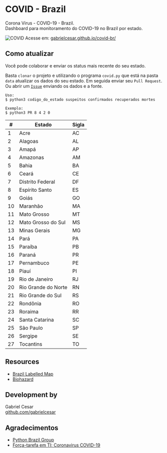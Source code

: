 # COVID - Brazil

Corona Virus - COVID-19 - Brazil.  
Dashboard para monitoramento do COVID-19 no Brazil por estado.

![COVID](https://raw.githubusercontent.com/gabrielcesar/covid-br/master/images/covid.png)
Acesse em: [gabrielcesar.github.io/covid-br/](https://gabrielcesar.github.io/covid-br/)

## Como atualizar
Você pode colaborar e enviar os status mais recente do seu estado.  

Basta ```clonar``` o projeto e utilizando o programa ```covid.py``` que está na pasta ```data``` atualizar os dados do seu estado. Em seguida enviar seu ```Pull Request```. Ou abrir um [```Issue```](https://github.com/gabrielcesar/covid-br/issues/new/choose) enviando os dados e a fonte.

```
Uso:
$ python3 codigo_do_estado suspeitos confirmados recuperados mortes

Exemplo:
$ python3 PR 8 4 2 0
```

| #  | Estado              | Sigla |
|----|---------------------|-------|
| 1  | Acre                | AC    |
| 2  | Alagoas             | AL    |
| 3  | Amapá               | AP    |
| 4  | Amazonas            | AM    |
| 5  | Bahia               | BA    |
| 6  | Ceará               | CE    |
| 7  | Distrito Federal    | DF    |
| 8  | Espírito Santo      | ES    |
| 9  | Goiás               | GO    |
| 10 | Maranhão            | MA    |
| 11 | Mato Grosso         | MT    |
| 12 | Mato Grosso do Sul  | MS    |
| 13 | Minas Gerais        | MG    |
| 14 | Pará                | PA    |
| 15 | Paraíba             | PB    |
| 16 | Paraná              | PR    |
| 17 | Pernambuco          | PE    |
| 18 | Piauí               | PI    |
| 19 | Rio de Janeiro      | RJ    |
| 20 | Rio Grande do Norte | RN    |
| 21 | Rio Grande do Sul   | RS    |
| 22 | Rondônia            | RO    |
| 23 | Roraima             | RR    |
| 24 | Santa Catarina      | SC    |
| 25 | São Paulo           | SP    |
| 26 | Sergipe             | SE    |
| 27 | Tocantins           | TO    |

## Resources
* [Brazil Labelled Map](https://en.wikipedia.org/wiki/States_of_Brazil#/media/File:Brazil_Labelled_Map.svg)
* [Biohazard](https://en.wikipedia.org/wiki/Biological_hazard#/media/File:Biohazard_symbol_(black_and_yellow).png)


## Development by
Gabriel Cesar  
[github.com/gabrielcesar](https://github.com/gabrielcesar)  

## Agradecimentos
* [Python Brazil Group](https://www.facebook.com/groups/pythonbr/)  
* [Força-tarefa em TI: Coronavirus COVID-19](https://www.facebook.com/groups/coronaviruscplp/)
